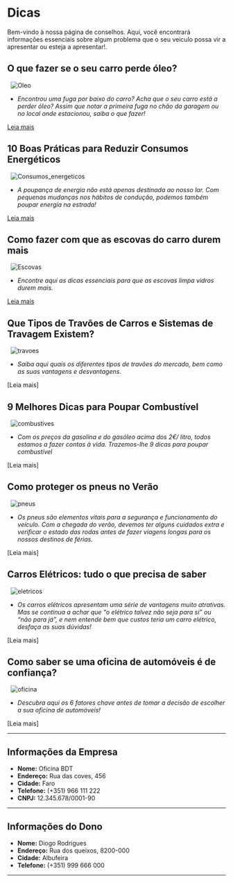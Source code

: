 # Dicas

Bem-vindo à nossa página de conselhos. Aqui, você encontrará informações essenciais sobre algum problema que o seu veiculo possa vir a apresentar ou esteja a apresentar!.

## O que fazer se o seu carro perde óleo?
&nbsp;
![Oleo](https://www.oficinasmforce.pt/uploads/subcanais2/dreamstime_xl_154358115.jpg)

- *Encontrou uma fuga por baixo do carro? Acha que o seu carro está a perder óleo? Assim que notar a primeira fuga no chão da garagem ou no local onde estacionou, saiba o que fazer!*

[Leia mais](https://bernardofr71.github.io/site_ADC/Dicas-oleo/)

## 10 Boas Práticas para Reduzir Consumos Energéticos
&nbsp;
![Consumos_energeticos](https://www.oficinasmforce.pt/uploads/subcanais2/reduzirconsumos[1].jpg)

- *A poupança de energia não está apenas destinada ao nosso lar. Com pequenas mudanças nos hábitos de condução, podemos também poupar energia na estrada!*

[Leia mais](https://bernardofr71.github.io/site_ADC/Consumos-energeticos/)

## Como fazer com que as escovas do carro durem mais
&nbsp;
![Escovas](https://www.oficinasmforce.pt/uploads/subcanais2/escovas_destaque.jpg)

- *Encontre aqui as dicas essenciais para que as escovas limpa vidros durem mais.*

[Leia mais](https://bernardofr71.github.io/site_ADC/escovas/)

## Que Tipos de Travões de Carros e Sistemas de Travagem Existem?
&nbsp;
![travoes](https://www.oficinasmforce.pt/uploads/subcanais2/travoes2_destaque.jpg)

- *Saiba aqui quais os diferentes tipos de travões do mercado, bem como as suas vantagens e desvantagens.*

[Leia mais]


## 9 Melhores Dicas para Poupar Combustível
&nbsp;
![combustives](https://www.oficinasmforce.pt/uploads/subcanais2/poupar_combustivel_.jpg)

- *Com os preços da gasolina e do gasóleo acima dos 2€/ litro, todos estamos a fazer contas à vida. Trazemos-lhe 9 dicas para poupar combustível*

[Leia mais]

## Como proteger os pneus no Verão
&nbsp;
![pneus](https://www.oficinasmforce.pt/uploads/subcanais2/pneus3_destaque.jpg)

- *Os pneus são elementos vitais para a segurança e funcionamento do veículo. Com a chegada do verão, devemos ter alguns cuidados extra e verificar o estado das rodas antes de fazer viagens longas para os nossos destinos de férias.*

[Leia mais]

## Carros Elétricos: tudo o que precisa de saber
&nbsp;
![eletricos](https://www.oficinasmforce.pt/uploads/subcanais2/imagem1-6[1].jpg)

- *Os carros elétricos apresentam uma série de vantagens muito atrativas. Mas se continua a achar que “o elétrico talvez não seja para si” ou “não para já”, e nem entende bem que custos teria um carro elétrico, desfaça as suas dúvidas!*

[Leia mais]

## Como saber se uma oficina de automóveis é de confiança?
&nbsp;
![oficina](https://www.oficinasmforce.pt/uploads/subcanais2/inspecao_destaque.jpg)

- *Descubra aqui os 6 fatores chave antes de tomar a decisão de escolher a sua oficina de automóveis!*

[Leia mais]


---

## Informações da Empresa                
- **Nome:** Oficina BDT                   
- **Endereço:** Rua das coves, 456         
- **Cidade:** Faro                         
- **Telefone:** (+351) 966 111 222         
- **CNPJ:** 12.345.678/0001-90             

---

## Informações do Dono
- **Nome:** Diogo Rodrigues
- **Endereço:** Rua dos queixos, 8200-000
- **Cidade:** Albufeira
- **Telefone:** (+351) 999 666 000

---

